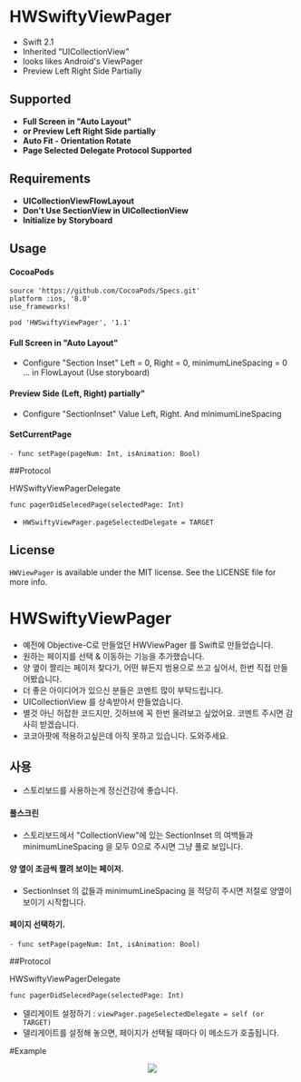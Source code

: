 



# HWSwiftyViewPager

- Swift 2.1
- Inherited "UICollectionView"
- looks likes Android's ViewPager
- Preview Left Right Side Partially



## Supported
- **Full Screen in "Auto Layout"**
- **or Preview Left Right Side partially**
- **Auto Fit - Orientation Rotate**
- **Page Selected Delegate Protocol Supported**



## Requirements

- **UICollectionViewFlowLayout**
- **Don't Use SectionView in UICollectionView**
- **Initialize by Storyboard**

## Usage

#### CocoaPods
```
source 'https://github.com/CocoaPods/Specs.git'
platform :ios, '8.0'
use_frameworks!

pod 'HWSwiftyViewPager', '1.1'
```

#### Full Screen in "Auto Layout"
- Configure "Section Inset" Left = 0, Right = 0, minimumLineSpacing = 0 ... in FlowLayout (Use storyboard) 


#### Preview Side (Left, Right) partially"
- Configure "SectionInset" Value Left, Right. And minimumLineSpacing


#### SetCurrentPage
```
- func setPage(pageNum: Int, isAnimation: Bool)
```


##Protocol

HWSwiftyViewPagerDelegate

```
func pagerDidSelecedPage(selectedPage: Int)
```

- `HWSwiftyViewPager.pageSelectedDelegate = TARGET`



## License

`HWViewPager` is available under the MIT license. See the LICENSE file for more info.





# HWSwiftyViewPager

- 예전에 Objective-C로 만들었던 HWViewPager 를 Swift로 만들었습니다.
- 원하는 페이지를 선택 & 이동하는 기능을 추가했습니다.
- 양 옆이 짤리는 페이저 찾다가, 어떤 뷰든지 범용으로 쓰고 싶어서, 한번 직접 만들어봤습니다.
- 더 좋은 아이디어가 있으신 분들은 코멘트 많이 부탁드립니다.
- UICollectionView 를 상속받아서 만들었습니다.
- 별것 아닌 허잡한 코드지만, 깃허브에 꼭 한번 올려보고 싶었어요. 코멘트 주시면 감사히 받겠습니다.
- 코코아팟에 적용하고싶은데 아직 못하고 있습니다. 도와주세요.



## 사용

- 스토리보드를 사용하는게 정신건강에 좋습니다.

#### 풀스크린
- 스토리보드에서 "CollectionView"에 있는 SectionInset 의 여백들과 minimumLineSpacing 을 모두 0으로 주시면 그냥 풀로 보입니다.

#### 양 옆이 조금씩 짤려 보이는 페이저.

- SectionInset 의 값들과 minimumLineSpacing 을 적당히 주시면 저절로 양옆이 보이기 시작합니다.


#### 페이지 선택하기.

```
- func setPage(pageNum: Int, isAnimation: Bool)
```


##Protocol

HWSwiftyViewPagerDelegate

```
func pagerDidSelecedPage(selectedPage: Int)
```

- 델리게이트 설정하기 : `viewPager.pageSelectedDelegate = self (or TARGET)`
- 델리게이트를 설정해 놓으면, 페이지가 선택될 때마다 이 메소드가 호출됩니다.




#Example


<p align="center" >
<img src="http://blogfiles.naver.net/20160111_242/vowed_1452494985906DuAvE_JPEG/example1.jpg">
</p>


<p align="center" >
<img src="http://blogfiles.naver.net/20160111_281/vowed_1452494278090Rgt3l_PNG/%BD%BA%C5%A9%B8%B0%BC%A6_2016-01-11_%BF%C0%C8%C4_3.36.38.png>
</p>



